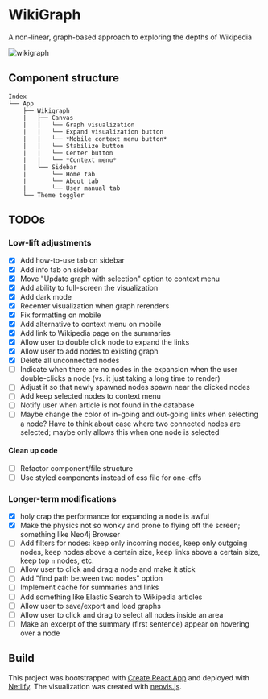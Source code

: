 # WikiGraph

A non-linear, graph-based approach to exploring the depths of Wikipedia

![wikigraph](https://user-images.githubusercontent.com/43253634/209751473-3363130c-64ce-4abc-a9d9-c3a6e8abfce0.png)

## Component structure

```
Index
└── App
    ├── Wikigraph
    |   ├── Canvas
    |   |   └── Graph visualization
    |   |   └── Expand visualization button
    |   |   └── *Mobile context menu button*
    |   |   └── Stabilize button
    |   |   └── Center button
    |   |   └── *Context menu*
    |   └── Sidebar
    |       └── Home tab
    |       └── About tab
    |       └── User manual tab
    └── Theme toggler
```

## TODOs

### Low-lift adjustments

-   [x] Add how-to-use tab on sidebar
-   [x] Add info tab on sidebar
-   [x] Move "Update graph with selection" option to context menu
-   [x] Add ability to full-screen the visualization
-   [x] Add dark mode
-   [x] Recenter visualization when graph rerenders
-   [x] Fix formatting on mobile
-   [x] Add alternative to context menu on mobile
-   [x] Add link to Wikipedia page on the summaries
-   [x] Allow user to double click node to expand the links
-   [x] Allow user to add nodes to existing graph
-   [x] Delete all unconnected nodes
-   [ ] Indicate when there are no nodes in the expansion when the user double-clicks a node (vs. it just taking a long time to render)
-   [ ] Adjust it so that newly spawned nodes spawn near the clicked nodes
-   [ ] Add keep selected nodes to context menu
-   [ ] Notify user when article is not found in the database
-   [ ] Maybe change the color of in-going and out-going links when selecting a node? Have to think about case where two connected nodes are selected; maybe only allows this when one node is selected

#### Clean up code

-   [ ] Refactor component/file structure
-   [ ] Use styled components instead of css file for one-offs

### Longer-term modifications

-   [x] holy crap the performance for expanding a node is awful
-   [x] Make the physics not so wonky and prone to flying off the screen; something like Neo4j Browser
-   [ ] Add filters for nodes: keep only incoming nodes, keep only outgoing nodes, keep nodes above a certain size, keep links above a certain size, keep top `n` nodes, etc.
-   [ ] Allow user to click and drag a node and make it stick
-   [ ] Add "find path between two nodes" option
-   [ ] Implement cache for summaries and links
-   [ ] Add something like Elastic Search to Wikipedia articles
-   [ ] Allow user to save/export and load graphs
-   [ ] Allow user to click and drag to select all nodes inside an area
-   [ ] Make an excerpt of the summary (first sentence) appear on hovering over a node

## Build

This project was bootstrapped with [Create React App](https://github.com/facebook/create-react-app) and deployed with [Netlify](https://www.netlify.com/). The visualization was created with [neovis.js](https://github.com/neo4j-contrib/neovis.js).

